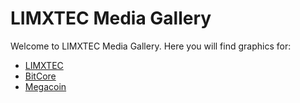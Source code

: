# LIMXTEC Media Gallery

Welcome to LIMXTEC Media Gallery. Here you will find graphics for:

+ [LIMXTEC](https://github.com/LIMXTEC/Limxtec.org-Media-Gallery/tree/master/LIMXTEC)
+ [BitCore](https://github.com/LIMXTEC/Limxtec.org-Media-Gallery/tree/master/BitCore)
+ [Megacoin](https://github.com/LIMXTEC/Limxtec.org-Media-Gallery/tree/master/Megacoin)
